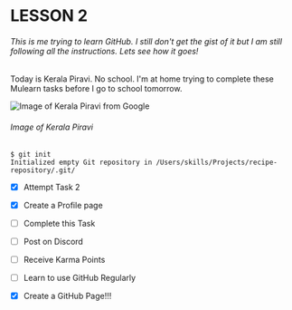 # LESSON 2

###### This is me trying to learn GitHub. I still don't get the gist of it but I am still following all the instructions. Lets see how it goes! 

Today is Kerala Piravi. No school. I'm at home trying to complete these Mulearn tasks before I go to school tomorrow. 

![Image of Kerala Piravi from Google](https://www.smitcreation.com/sc/09/63252/632521.jpg)
###### Image of Kerala Piravi


```
$ git init
Initialized empty Git repository in /Users/skills/Projects/recipe-repository/.git/
```
- [x] Attempt Task 2
- [X] Create a Profile page
- [ ] Complete this Task
- [ ] Post on Discord 
- [ ] Receive Karma Points
- [ ] Learn to use GitHub Regularly 
- [X] Create a GitHub Page!!!


